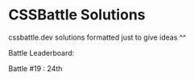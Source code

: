 # CSSBattle Solutions

cssbattle.dev solutions formatted just to give ideas ^^


Battle Leaderboard:

Battle #19 : 24th
